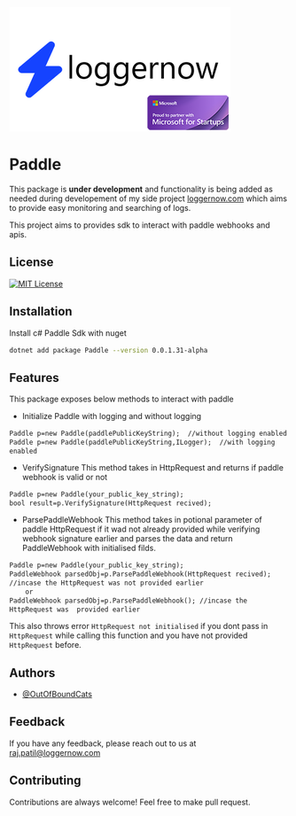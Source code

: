 ![Logo](https://raw.githubusercontent.com/loggernowHQ/Paddle/fb15486273e023ce6f1627a2be3ea9c3da0c9db8/Documentation/Images/loggernowMsHeader.png)

# Paddle
This package is **under development** and functionality is being added as needed during developement of my side project  [loggernow.com](http://loggernow.com) which aims to provide easy monitoring and searching of logs.

This project aims to provides sdk to interact with paddle webhooks and apis.


## License

[![MIT License](https://img.shields.io/badge/License-MIT-green.svg)](https://choosealicense.com/licenses/mit/)

## Installation

Install c# Paddle Sdk with nuget

```bash
dotnet add package Paddle --version 0.0.1.31-alpha
```

## Features

This package exposes below methods to interact with paddle

- Initialize Paddle with logging and without logging
```
Paddle p=new Paddle(paddlePublicKeyString);  //without logging enabled
Paddle p=new Paddle(paddlePublicKeyString,ILogger);  //with logging enabled
```

- VerifySignature
This method takes in HttpRequest and returns if paddle webhook is valid or not
```
Paddle p=new Paddle(your_public_key_string);
bool result=p.VerifySignature(HttpRequest recived);
```

- ParsePaddleWebhook
This method takes in potional parameter of paddle HttpRequest if it wad not already provided while verifying webhook signature earlier and parses the data and return PaddleWebhook with initialised filds.
```
Paddle p=new Paddle(your_public_key_string);
PaddleWebhook parsedObj=p.ParsePaddleWebhook(HttpRequest recived); //incase the HttpRequest was not provided earlier
	or
PaddleWebhook parsedObj=p.ParsePaddleWebhook(); //incase the HttpRequest was  provided earlier
```
This also throws error ```HttpRequest not initialised``` if you dont pass in `HttpRequest` while calling this function and you have not provided `HttpRequest` before.


## Authors

- [@OutOfBoundCats](https://github.com/OutOfBoundCats)

## Feedback

If you have any feedback, please reach out to us at raj.patil@loggernow.com

## Contributing

Contributions are always welcome!
Feel free to make pull request.
